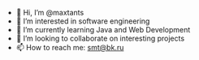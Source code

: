 - 👋 Hi, I’m @maxtants
- 👀 I’m interested in software engineering
- 🌱 I’m currently learning Java and Web Development
- 💞️ I’m looking to collaborate on interesting projects
- 📫 How to reach me: smt@bk.ru

<!---
maxtants/maxtants is a ✨ special ✨ repository because its `README.md` (this file) appears on your GitHub profile.
You can click the Preview link to take a look at your changes.
--->
